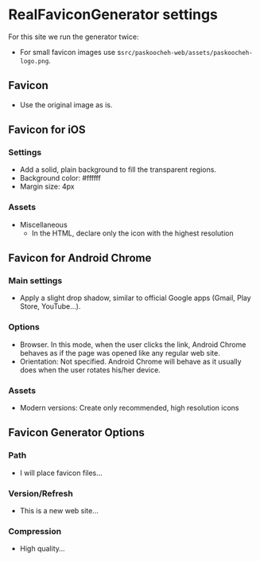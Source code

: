 # RealFaviconGenerator settings

For this site we run the generator twice:

* For small favicon images use s`src/paskoocheh-web/assets/paskoocheh-logo.png`.

## Favicon

* Use the original image as is.

## Favicon for iOS

### Settings

* Add a solid, plain background to fill the transparent regions.
* Background color: #ffffff
* Margin size: 4px

### Assets

* Miscellaneous
  * In the HTML, declare only the icon with the highest resolution

## Favicon for Android Chrome

### Main settings

* Apply a slight drop shadow, similar to official Google apps (Gmail, Play Store, YouTube...).

### Options

* Browser. In this mode, when the user clicks the link, Android Chrome behaves as if the page was opened like any regular web site.
* Orientation: Not specified. Android Chrome will behave as it usually does when the user rotates his/her device.

### Assets

* Modern versions: Create only recommended, high resolution icons

## Favicon Generator Options

### Path

* I will place favicon files…

### Version/Refresh

* This is a new web site…

### Compression

* High quality…
